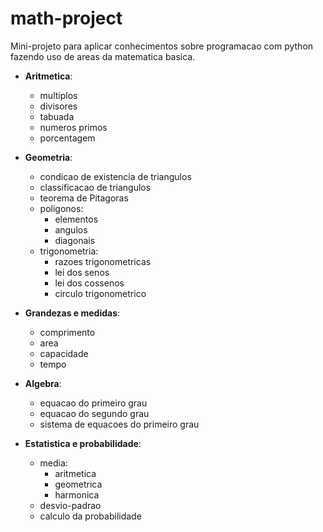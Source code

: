 # math-project
Mini-projeto para aplicar conhecimentos sobre 
programacao com python fazendo uso de areas da
matematica basica.   
- **Aritmetica**:  
    - multiplos
    - divisores
    - tabuada
    - numeros primos
    - porcentagem
  
- **Geometria**:  
    - condicao de existencia de triangulos
    - classificacao de triangulos
    - teorema de Pitagoras
    - poligonos:
        - elementos
        - angulos
        - diagonais
    - trigonometria:
      - razoes trigonometricas
      - lei dos senos
      - lei dos cossenos
      - circulo trigonometrico
- **Grandezas e medidas**:
  - comprimento
  - area
  - capacidade
  - tempo
- **Algebra**:
  - equacao do primeiro grau
  - equacao do segundo grau
  - sistema de equacoes do primeiro grau
- **Estatistica e probabilidade**:
  - media:
    - aritmetica
    - geometrica
    - harmonica
  - desvio-padrao
  - calculo da probabilidade
  
